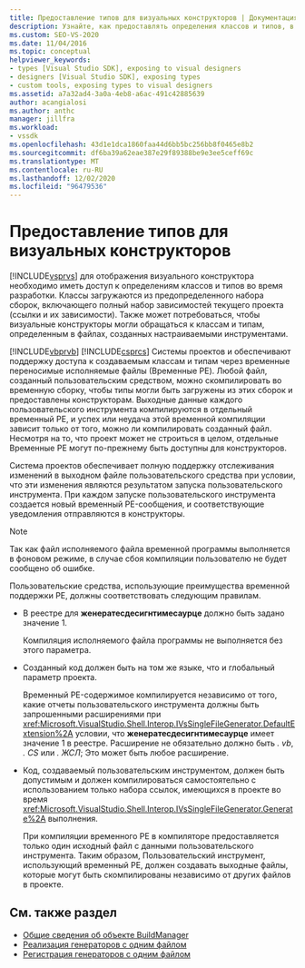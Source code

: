 ```yaml
---
title: Предоставление типов для визуальных конструкторов | Документация Майкрософт
description: Узнайте, как предоставлять определения классов и типов, в том числе в пользовательских инструментах, чтобы Visual Studio могла сделать их доступными для визуальных конструкторов.
ms.custom: SEO-VS-2020
ms.date: 11/04/2016
ms.topic: conceptual
helpviewer_keywords:
- types [Visual Studio SDK], exposing to visual designers
- designers [Visual Studio SDK], exposing types
- custom tools, exposing types to visual designers
ms.assetid: a7a32ad4-3a0a-4eb8-a6ac-491c42885639
author: acangialosi
ms.author: anthc
manager: jillfra
ms.workload:
- vssdk
ms.openlocfilehash: 43d1e1dca1860faa44d6bb5bc256bb8f0465e8b2
ms.sourcegitcommit: df6ba39a62eae387e29f89388be9e3ee5ceff69c
ms.translationtype: MT
ms.contentlocale: ru-RU
ms.lasthandoff: 12/02/2020
ms.locfileid: "96479536"
---
```

# <a name="expose-types-to-visual-designers"></a>Предоставление типов для визуальных конструкторов
[!INCLUDE[vsprvs](../../code-quality/includes/vsprvs_md.md)] для отображения визуального конструктора необходимо иметь доступ к определениям классов и типов во время разработки. Классы загружаются из предопределенного набора сборок, включающего полный набор зависимостей текущего проекта (ссылки и их зависимости). Также может потребоваться, чтобы визуальные конструкторы могли обращаться к классам и типам, определенным в файлах, созданных настраиваемыми инструментами.

 [!INCLUDE[vbprvb](../../code-quality/includes/vbprvb_md.md)] [!INCLUDE[csprcs](../../data-tools/includes/csprcs_md.md)] Системы проектов и обеспечивают поддержку доступа к создаваемым классам и типам через временные переносимые исполняемые файлы (Временные PE). Любой файл, созданный пользовательским средством, можно скомпилировать во временную сборку, чтобы типы могли быть загружены из этих сборок и предоставлены конструкторам. Выходные данные каждого пользовательского инструмента компилируются в отдельный временный PE, и успех или неудача этой временной компиляции зависит только от того, можно ли компилировать созданный файл. Несмотря на то, что проект может не строиться в целом, отдельные Временные PE могут по-прежнему быть доступны для конструкторов.

 Система проектов обеспечивает полную поддержку отслеживания изменений в выходном файле пользовательского средства при условии, что эти изменения являются результатом запуска пользовательского инструмента. При каждом запуске пользовательского инструмента создается новый временный PE-сообщения, и соответствующие уведомления отправляются в конструкторы.

> [!NOTE]
> Так как файл исполняемого файла временной программы выполняется в фоновом режиме, в случае сбоя компиляции пользователю не будет сообщено об ошибке.

 Пользовательские средства, использующие преимущества временной поддержки PE, должны соответствовать следующим правилам.

- В реестре для **женератесдесигнтимесаурце** должно быть задано значение 1.

     Компиляция исполняемого файла программы не выполняется без этого параметра.

- Созданный код должен быть на том же языке, что и глобальный параметр проекта.

     Временный PE-содержимое компилируется независимо от того, какие отчеты пользовательского инструмента должны быть запрошенными расширениями при <xref:Microsoft.VisualStudio.Shell.Interop.IVsSingleFileGenerator.DefaultExtension%2A> условии, что **женератесдесигнтимесаурце** имеет значение 1 в реестре. Расширение не обязательно должно быть *. vb*, *. CS* или *. ЖСЛ*; Это может быть любое расширение.

- Код, создаваемый пользовательским инструментом, должен быть допустимым и должен компилироваться самостоятельно с использованием только набора ссылок, имеющихся в проекте во время <xref:Microsoft.VisualStudio.Shell.Interop.IVsSingleFileGenerator.Generate%2A> выполнения.

     При компиляции временного PE в компиляторе предоставляется только один исходный файл с данными пользовательского инструмента. Таким образом, Пользовательский инструмент, использующий временный PE, должен создавать выходные файлы, которые могут быть скомпилированы независимо от других файлов в проекте.

## <a name="see-also"></a>См. также раздел
- [Общие сведения об объекте BuildManager](/previous-versions/8f9kffa8(v=vs.140))
- [Реализация генераторов с одним файлом](../../extensibility/internals/implementing-single-file-generators.md)
- [Регистрация генераторов с одним файлом](../../extensibility/internals/registering-single-file-generators.md)